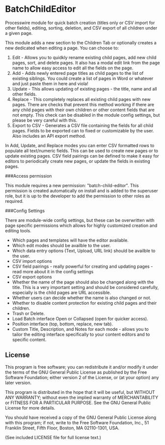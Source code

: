 BatchChildEditor
================

Processwire module for quick batch creation (titles only or CSV import for other fields), editing, sorting, deletion, and CSV export of all children under a given page.

This module adds a new section to the Children Tab or optionally creates a new dedicated when editing a page. You can choose to:

1. Edit - Allows you to quidkly rename existing child pages, add new child pages, sort, and delete pages. It also has a modal edit link from the page name to allow easy access to edit all the fields on the page.
2. Add - Adds newly entered page titles as child pages to the list of existing siblings. You could create a list of pages in Word or whatever and just paste them in here and viola!
3. Update - This allows updating of existing pages - the title, name and all other fields.
4. Replace - This completely replaces all existing child pages with new pages. There are checks that prevent this method working if there are any child pages with their own children or other content fields that are not empty. This check can be disabled in the module config settings, but please be very careful with this.
5. Export to CSV - Generates a CSV file containing the fields for all child pages. Fields to be exported can to fixed or customizable by the user. Also includes an API export method.

In Add, Update, and Replace modes you can enter CSV formatted rows to populate all text/numeric fields. This can be used to create new pages or to update existing pages. CSV field pairings can be defined to make it easy for editors to periodically create new pages, or update the fields in existing pages.


###Access permission

This module requires a new permission: "batch-child-editor". This permission is created automatically on install and is added to the superuser role, but it is up to the developer to add the permission to other roles as required.


###Config Settings

There are module-wide config settings, but these can be overwritten with page specific permissions which allows for highly customized creation and editing tools.

* Which pages and templates will have the editor available.
* Which edit modes should be availble to the user.
* Which data entry options (Text, Upload, URL link) should be availble to the user.
* CSV import options
* CSV field pairings - really powerful for creating and updating pages - read more about it in the config settings
* CSV export options
* Whether the name of the page should also be changed along with the title. This is a very important setting and should be considered carefully, especially is the child pages are URL accessible.
* Whether users can decide whether the name is also changed or not.
* Whether to disable content protection for existing child pages and their children.
* Trash or Delete.
* Load Batch interface Open or Collapsed (open for quicker access).
* Position interface (top, bottom, replace, new tab).
* Custom Title, Description, and Notes for each mode - allows you to tailor the editing interface specifically to your content editors and to specific content.


## License

This program is free software; you can redistribute it and/or
modify it under the terms of the GNU General Public License
as published by the Free Software Foundation; either version 2
of the License, or (at your option) any later version.

This program is distributed in the hope that it will be useful,
but WITHOUT ANY WARRANTY; without even the implied warranty of
MERCHANTABILITY or FITNESS FOR A PARTICULAR PURPOSE.  See the
GNU General Public License for more details.

You should have received a copy of the GNU General Public License
along with this program; if not, write to the Free Software
Foundation, Inc., 51 Franklin Street, Fifth Floor, Boston, MA  02110-1301, USA.

(See included LICENSE file for full license text.)






